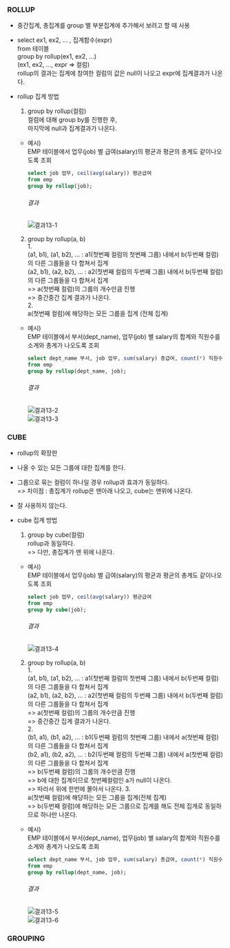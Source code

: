 

### ROLLUP
- 중간집계, 총집계를 group 별 부분집계에 추가해서 보려고 할 때 사용
- select ex1, ex2, ... , 집계함수(expr)  
from 테이블  
group by rollup(ex1, ex2, ...)  
(ex1, ex2, ..., expr => 컬럼)  
rollup의 결과는 집계에 참여한 컬럼의 값은 null이 나오고 expr에 집계결과가 나온다.
- rollup 집계 방법
  1. group by rollup(컬럼)  
    컬럼에 대해 group by를 진행한 후,  
    마지막에 null과 집계결과가 나온다.  
      
    - 예시)  
      EMP 테이블에서 업무(job) 별 급여(salary)의 평균과 평균의 총계도 같이나오도록 조회  
    
      ```sql
      select job 업무, ceil(avg(salary)) 평균급여
      from emp
      group by rollup(job);
      ```
    
      ###### 결과
    
      ![결과13-1](/image_file/결과13-1.png)
    
    2. group by rollup(a, b)  
      1.  
      (a1, b1), (a1, b2), ... : a1(첫번째 컬럼의 첫번째 그룹) 내에서 b(두번째 컬럼)의 다른 그룹들을 다 합쳐서 집계  
      (a2, b1), (a2, b2), ... : a2(첫번째 컬럼의 두번째 그룹) 내에서 b(두번째 컬럼)의 다른 그룹들을 다 합쳐서 집계  
      => a(첫번째 컬럼)의 그룹의 개수만큼 진행  
      => 중간중간 집계 결과가 나온다.  
      2.  
      a(첫번째 컬럼)에 해당하는 모든 그룹을 집계 (전체 집계)
      
    - 예시)  
      EMP 테이블에서 부서(dept_name), 업무(job) 별 salary의 합계와 직원수를 소계와 총계가 나오도록 조회  
    
      ```sql
      select dept_name 부서, job 업무, sum(salary) 총급여, count(*) 직원수
      from emp
      group by rollup(dept_name, job);
      ```
    
      ###### 결과
    
      ![결과13-2](/image_file/결과13-2.png)  
      ![결과13-3](/image_file/결과13-3.png)
    
### CUBE
- rollup의 확장판
- 나올 수 있는 모든 그룹에 대한 집계를 한다.
- 그룹으로 묶는 컬럼이 하나일 경우 rollup과 효과가 동일하다.  
=> 차이점 : 총집계가 rollup은 맨아래 나오고, cube는 맨위에 나온다.  
- 잘 사용하지 않는다.
- cube 집계 방법
  1. group by cube(컬럼)  
  rollup과 동일하다.  
  => 다만, 총집계가 맨 위에 나온다.  
  
  - 예시)  
    EMP 테이블에서 업무(job) 별 급여(salary)의 평균과 평균의 총계도 같이나오도록 조회  
    
    ```sql
    select job 업무, ceil(avg(salary)) 평균급여
    from emp
    group by cube(job);
    ```
    
    ###### 결과
    
    ![결과13-4](/image_file/결과13-4.png)
    
  2. group by rollup(a, b)  
      1.  
      (a1, b1), (a1, b2), ... : a1(첫번째 컬럼의 첫번째 그룹) 내에서 b(두번째 컬럼)의 다른 그룹들을 다 합쳐서 집계  
      (a2, b1), (a2, b2), ... : a2(첫번째 컬럼의 두번째 그룹) 내에서 b(두번째 컬럼)의 다른 그룹들을 다 합쳐서 집계  
      => a(첫번째 컬럼)의 그룹의 개수만큼 진행  
      => 중간중간 집계 결과가 나온다.  
      2.  
      (b1, a1), (b1, a2), ... : b1(두번째 컬럼의 첫번째 그룹) 내에서 a(첫번째 컬럼)의 다른 그룹들을 다 합쳐서 집계  
      (b2, a1), (b2, a2), ... : b2(두번째 컬럼의 두번째 그룹) 내에서 a(첫번째 컬럼)의 다른 그룹들을 다 합쳐서 집계  
      => b(두번째 컬럼)의 그룹의 개수만큼 진행  
      => b에 대한 집계이므로 첫번째컬럼인 a가 null이 나온다.  
      => 따라서 위에 한번에 몰아서 나온다.
      3.  
      a(첫번째 컬럼)에 해당하는 모든 그룹을 집계(전체 집계)  
      => b(두번째 컬럼)에 해당하는 모든 그룹으로 집계를 해도 전체 집계로 동일하므로 하나만 나온다.
      
    - 예시)  
      EMP 테이블에서 부서(dept_name), 업무(job) 별 salary의 합계와 직원수를 소계와 총계가 나오도록 조회  
    
      ```sql
      select dept_name 부서, job 업무, sum(salary) 총급여, count(*) 직원수
      from emp
      group by rollup(dept_name, job);
      ```
    
      ###### 결과
    
      ![결과13-5](/image_file/결과13-5.png)  
      ![결과13-6](/image_file/결과13-6.png)
    
### GROUPING
